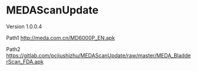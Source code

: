 # MEDAScanUpdate
Version 1.0.0.4

Path1 http://meda.com.cn/MD6000P_EN.apk

Path2 https://gitlab.com/pcjiushizhu/MEDAScanUpdate/raw/master/MEDA_BladderScan_FDA.apk

